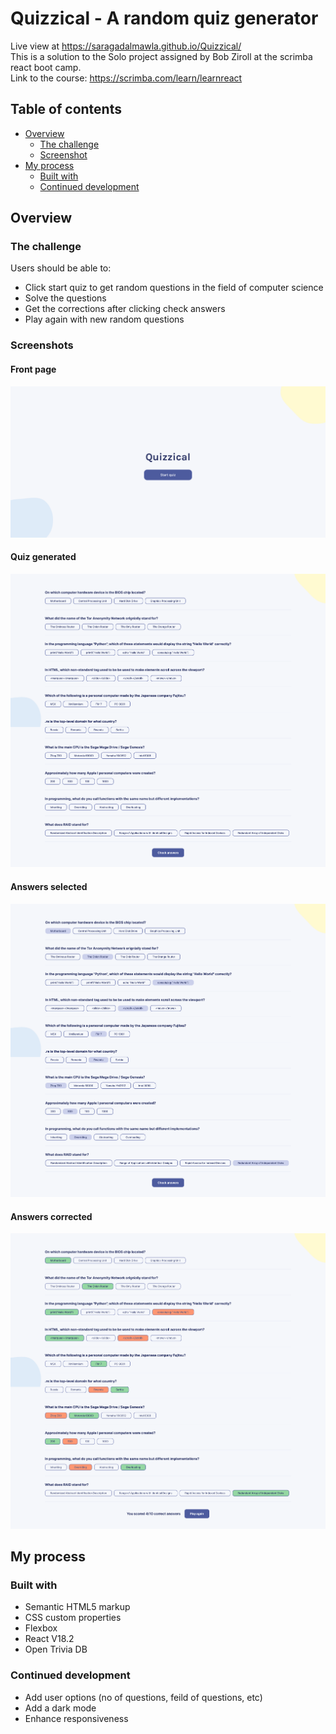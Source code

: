 # Quizzical - A random quiz generator
Live view at https://saragadalmawla.github.io/Quizzical/  
This is a solution to the Solo project assigned by Bob Ziroll at the scrimba react boot camp.  
Link to the course: https://scrimba.com/learn/learnreact  


## Table of contents

- [Overview](#overview)
  - [The challenge](#the-challenge)
  - [Screenshot](#screenshot)
- [My process](#my-process)
  - [Built with](#built-with)
  - [Continued development](#continued-development)

## Overview
### The challenge

Users should be able to:

- Click start quiz to get random questions in the field of computer science
- Solve the questions
- Get the corrections after clicking check answers
- Play again with new random questions

### Screenshots

#### Front page
![](./frontPage.png)

#### Quiz generated
![](./quizPage.png)

#### Answers selected
![](./answersSelected.png)

#### Answers corrected
![](./answersCorrected.png)

## My process

### Built with

- Semantic HTML5 markup
- CSS custom properties
- Flexbox
- React V18.2
- Open Trivia DB

### Continued development
- Add user options (no of questions, feild of questions, etc)
- Add a dark mode
- Enhance responsiveness

